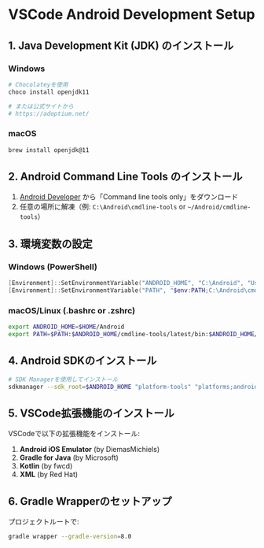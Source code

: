 # VSCode Android Development Setup

## 1. Java Development Kit (JDK) のインストール

### Windows
```powershell
# Chocolateyを使用
choco install openjdk11

# または公式サイトから
# https://adoptium.net/
```

### macOS
```bash
brew install openjdk@11
```

## 2. Android Command Line Tools のインストール

1. [Android Developer](https://developer.android.com/studio#command-tools) から「Command line tools only」をダウンロード
2. 任意の場所に解凍（例: `C:\Android\cmdline-tools` or `~/Android/cmdline-tools`）

## 3. 環境変数の設定

### Windows (PowerShell)
```powershell
[Environment]::SetEnvironmentVariable("ANDROID_HOME", "C:\Android", "User")
[Environment]::SetEnvironmentVariable("PATH", "$env:PATH;C:\Android\cmdline-tools\latest\bin;C:\Android\platform-tools", "User")
```

### macOS/Linux (.bashrc or .zshrc)
```bash
export ANDROID_HOME=$HOME/Android
export PATH=$PATH:$ANDROID_HOME/cmdline-tools/latest/bin:$ANDROID_HOME/platform-tools
```

## 4. Android SDKのインストール

```bash
# SDK Managerを使用してインストール
sdkmanager --sdk_root=$ANDROID_HOME "platform-tools" "platforms;android-33" "build-tools;33.0.0"
```

## 5. VSCode拡張機能のインストール

VSCodeで以下の拡張機能をインストール:

1. **Android iOS Emulator** (by DiemasMichiels)
2. **Gradle for Java** (by Microsoft)
3. **Kotlin** (by fwcd)
4. **XML** (by Red Hat)

## 6. Gradle Wrapperのセットアップ

プロジェクトルートで:
```bash
gradle wrapper --gradle-version=8.0
```